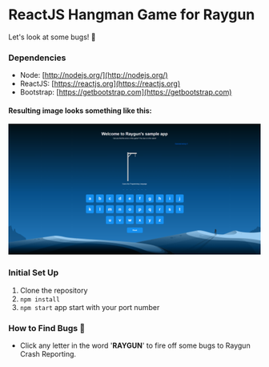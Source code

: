  # ReactJS Hangman Game for Raygun
 
Let's look at some bugs! :bug:

 ### Dependencies

  - Node: [http://nodejs.org/](http://nodejs.org/)
  - ReactJS: [https://reactjs.org](https://reactjs.org)
  - Bootstrap: [https://getbootstrap.com](https://getbootstrap.com)
  
  #### Resulting image looks something like this:

![alt text](public/Hangman.png)

### Initial Set Up

1. Clone the repository
2. `npm install`
3. `npm start` app start with your port number

### How to Find Bugs :mag_right:
 - Click any letter in the word '**RAYGUN**' to fire off some bugs to Raygun Crash Reporting. 

